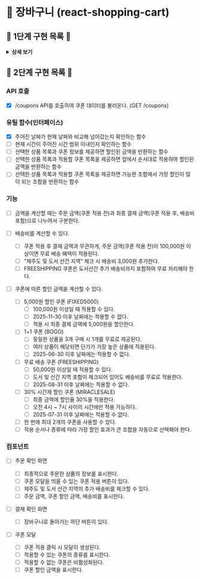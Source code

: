 # 🛒 장바구니 (react-shopping-cart)

## 🔮 1단계 구현 목록 🦩

<details><summary><b>상세 보기</b></summary>

### API 호출

- [x] /cart-items API를 호출하여 장바구니 상품 데이터를 불러온다. (GET /cart-items)
- [x] 장바구니 상품의 수량을 변경할 수 있다. (PATCH /cart-items)
- [x] 장바구니에 담긴 상품을 제거할 수 있다. (DELETE /cart-items)

### 기능

- [x] 장바구니 상품 목록을 관리하는 상태를 만든다.
- [x] 선택 여부를 관리하는 상태를 만든다.
  - [x] 개별 카트 상품이 선택됐는지 확인한다.
  - [x] 전체 선택 여부를 확인한다.
- [x] 상품 목록과 선택 여부를 합쳐 주문 금액을 계산한다.
- [x] 주문 금액에 따라 배송비를 계산한다.
- [x] 주문 금액과 배송비를 종합해 총 결제 금액을 계산한다.

### 컴포넌트

- [x] Header
  - [x] Header에 알맞은 콘텐츠가 표시된다.
- [x] Title
  - [x] 현재 몇 종류의 상품이 담겨있는지 표시한다.
- [x] 상품 card
  - [x] 상품 정보 UI
    - [x] 상품 이미지가 뜬다
    - [x] 상품 이름이 뜬다
    - [x] 상품 가격이 뜬다
- [x] 전체 선택
  - [x] 상품이 모두 선택됐을 때 체크가 된다.
  - [x] 상품이 하나라도 선택해제 됐을 때 해제가 된다.
  - [x] 진입 시, 전체 선택이 되어 있다.
  - [x] 전체 선택을 클릭하면 개별 상품이 전부 선택된다.
  - [x] 개별 선택 버튼
    - [x] 진입 시, 선택이 되어 있다.
    - [x] 클릭시 선택을 해제할 수 있다.
    - [x] 전체 선택을 눌렀을 때 선택이 되어야한다
    - [x] 전체 선택을 해제했을떄 선택이 해제되어야 한다.
  - [x] 수량 조절 버튼
    - [x] 버튼을 누르면 장바구니에 담긴 수량이 증가한다
    - [x] 버튼을 누르면 장바구니에 담긴 수량이 감소한다
    - [x] 현재 담긴 수량이 나타난다
  - [x] 삭제 버튼
    - [x] 삭제 버튼을 누르면 상품이 장바구니에서 제거된다.
- [x] 금액 정보
  - [x] 주문 금액
    - [x] 현재 장바구니 목록을 바탕으로 주문금액을 표시한다
  - [x] 배송비
    - [x] 주문 금액이 100,000 이상일 경우 0 원, 아니면 3000원을 표시한다
  - [x] 총 결제 금액
    - [x] 주문 금액 + 배송비를 표시한다.
- [x] 주문 확인 버튼
  - [x] 장바구니에 상품이 하나도 없으면 비활성화
  - [x] 선택된 상품이 없으면 비활성화

</details>

## 🦩 2단계 구현 목록 🦩

### API 호출

- [x] /coupons API를 호출하여 쿠폰 데이터를 불러온다. (GET /coupons)

### 유틸 함수(인터페이스)

- [x] 주어진 날짜가 현재 날짜와 비교해 넘어갔는지 확인하는 함수
- [ ] 현재 시간이 주어진 시간 범위 이내인지 확인하는 함수
- [ ] 선택한 상품 목록과 쿠폰 정보를 제공하면 할인된 금액을 반환하는 함수
- [ ] 선택한 상품 목록과 적용할 쿠폰 목록을 제공하면 앞에서 순서대로 적용하여 할인된 금액을 반환하는 함수
- [ ] 선택한 상품 목록과 적용할 쿠폰 목록을 제공하면 가능한 조합에서 가장 할인이 많이 되는 조합을 반환하는 함수

### 기능

- [ ] 금액을 계산할 때는 주문 금액(쿠폰 적용 전)과 최종 결제 금액(쿠폰 적용 후, 배송비 포함)으로 나누어서 구분한다.

- [ ] 배송비를 계산할 수 있다.

  - [ ] 쿠폰 적용 후 결제 금액과 무관하게, 주문 금액(쿠폰 적용 전)이 100,000원 이상이면 무료 배송 혜택이 적용된다.
  - [ ] “제주도 및 도서 산간 지역” 체크 시 배송비 3,000원 추가한다.
  - [ ] FREESHIPPING 쿠폰은 도서산간 추가 배송비까지 포함하여 무료 처리해야 한다.

- [ ] 쿠폰에 따른 할인 금액을 계산할 수 있다.

  - [ ] 5,000원 할인 쿠폰 (FIXED5000)
    - [ ] 100,000원 이상일 때 적용할 수 있다.
    - [ ] 2025-11-30 이후 날짜에는 적용할 수 없다.
    - [ ] 적용 시 최종 결제 금액에 5,000원을 할인한다.
  - [ ] 1+1 쿠폰 (BOGO)
    - [ ] 동일한 상품을 3개 구매 시 1개를 무료로 제공된다.
    - [ ] 여러 상품이 해당되면 단가가 가장 높은 상품에 적용된다.
    - [ ] 2025-06-30 이후 날짜에는 적용할 수 없다.
  - [ ] 무료 배송 쿠폰 (FREESHIPPING)
    - [ ] 50,000원 이상일 때 적용할 수 있다.
    - [ ] 도서 및 산간 지역 포함이 체크되어 있어도 배송비를 무료로 적용한다.
    - [ ] 2025-08-31 이후 날짜에는 적용할 수 없다.
  - [ ] 30% 시간제 할인 쿠폰 (MIRACLESALE)
    - [ ] 최종 금액에 할인율 30%을 적용한다.
    - [ ] 오전 4시 ~ 7시 사이의 시간에만 적용 가능하다.
    - [ ] 2025-07-31 이후 날짜에는 적용할 수 없다.
  - [ ] 한 번에 최대 2개의 쿠폰을 사용할 수 있다.
  - [ ] 적용 순서나 종류에 따라 가장 할인 효과가 큰 조합을 자동으로 선택해야 한다.

### 컴포넌트

- [ ] 주문 확인 화면

  - [ ] 최종적으로 주문한 상품의 정보를 표시한다.
  - [ ] 쿠폰 모달을 띄울 수 있는 쿠폰 적용 버튼이 있다.
  - [ ] 제주도 및 도서 산간 지역의 추가 배송비를 체크할 수 있다.
  - [ ] 주문 금액, 쿠폰 할인 금액, 배송비를 표시한다.

- [ ] 결제 확인 화면

  - [ ] 장바구니로 돌아가는 하단 버튼이 있다.

- [ ] 쿠폰 모달
  - [ ] 쿠폰 적용 클릭 시 모달이 생성된다.
  - [ ] 적용할 수 있는 쿠폰의 종류를 표시한다.
  - [ ] 적용할 수 없는 쿠폰은 비활성화된다.
  - [ ] 쿠폰 할인 금액을 표시한다.
